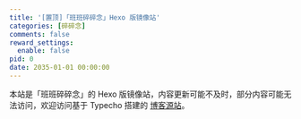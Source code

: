 ```yaml
---
title: '[置顶]「班班碎碎念」Hexo 版镜像站'
categories: [碎碎念]
comments: false
reward_settings:
  enable: false
pid: 0
date: 2035-01-01 00:00:00
---
```


本站是「班班碎碎念」的 Hexo 版镜像站，内容更新可能不及时，部分内容可能无法访问，欢迎访问基于 Typecho 搭建的 [博客源站](https://blog.dlzhang.com)。